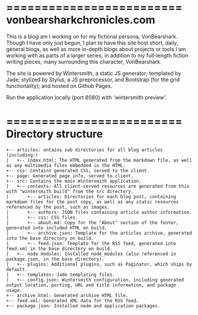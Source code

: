 =========================
vonbearsharkchronicles.com
=========================

This is a blog am I working on for my fictional persona, VonBearshark. Though I have only just begun, I plan to have this site host short, daily, general blogs, as well as more in-depth blogs about projects or tools I am working with as parts of a larger series, in addition to my full-length fiction writing pieces, many surrounding this character, VonBearshark.

The site is powered by Wintersmith, a static JS generator; templated by Jade; stylized by Stylus, a JS preprocessor, and Bootstrap (for the grid functionality); and hosted on Github Pages.

Run the application locally (port 8080) with 'wintersmith preview'.

=========================
Directory structure
=========================
```
+-- articles: ontains sub directories for all blog articles (including:)
|	+-- index.html: The HTML generated from the markdown file, as well as any multimedia files embedded in the HTML.
+-- css: Contains generated CSS, served to the client.
+-- page: Generated page info, served to client.
+-- src: Contains the main Wintersmith application.
|	+-- contents: All client-served resources are generated from this with "wintersmith build" from the src directory.
|		+-- articles: Directories for each blog post, containing markdown files for the post copy, as well as any static resources referenced by the post, such as images.
|		+-- authors: JSON files containing article author information.
|		+-- css: CSS files.
|		+-- about.md: Copy for the "About" section of the footer, generated into included HTML on build.
|		+-- archive.json: Template for the articles archive, generated into the base directory on build.
|		+-- feed.json: Template for the RSS feed, generated into feed.xml in the base directory on build.
|	+-- node modules: Installed node_modules (also referenced in package.json, in the base directory).
|	+-- plugins: Additional plugins, such as Paginator, which ships by default.
|	+-- templates: Jade templating files.
|	+-- config.json: Wintersmith configuration, including generated output location, porting, URL and title information, and package usage.
+-- archive.html: Generated archive HTML file.
+-- feed.xml: Generated XML data for the RSS feed.
+-- package.json: Installed node and application packages.
